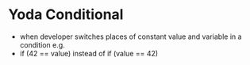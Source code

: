 # Yoda Conditional
* when developer switches places of constant value and variable in a condition e.g.
* if (42 == value) instead of if (value == 42) 